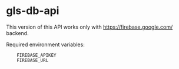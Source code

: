 # gls-db-api

This version of this API works only with https://firebase.google.com/ backend.

Required environment variables:

        FIREBASE_APIKEY
        FIREBASE_URL
